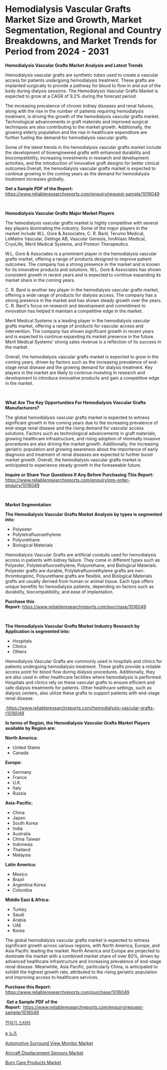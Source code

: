 <p><h1>Hemodialysis Vascular Grafts Market Size and Growth, Market Segmentation, Regional and Country Breakdowns, and Market Trends for Period from 2024 -  2031</h1></p><p><strong>Hemodialysis Vascular Grafts Market Analysis and Latest Trends</strong></p>
<p><p>Hemodialysis vascular grafts are synthetic tubes used to create a vascular access for patients undergoing hemodialysis treatment. These grafts are implanted surgically to provide a pathway for blood to flow in and out of the body during dialysis sessions. The Hemodialysis Vascular Grafts Market is expected to grow at a CAGR of 9.2% during the forecast period. </p><p>The increasing prevalence of chronic kidney diseases and renal failures, along with the rise in the number of patients requiring hemodialysis treatment, is driving the growth of the hemodialysis vascular grafts market. Technological advancements in graft materials and improved surgical techniques are also contributing to the market growth. Additionally, the growing elderly population and the rise in healthcare expenditure are further fueling the demand for hemodialysis vascular grafts.</p><p>Some of the latest trends in the hemodialysis vascular grafts market include the development of bioengineered grafts with enhanced durability and biocompatibility, increasing investments in research and development activities, and the introduction of innovative graft designs for better clinical outcomes.Overall, the hemodialysis vascular grafts market is expected to continue growing in the coming years as the demand for hemodialysis treatment increases globally.</p></p>
<p><strong>Get a Sample PDF of the Report:&nbsp;</strong> <a href="https://www.reliableresearchreports.com/enquiry/request-sample/1016049">https://www.reliableresearchreports.com/enquiry/request-sample/1016049</a></p>
<p>&nbsp;</p>
<p><strong>Hemodialysis Vascular Grafts Major Market Players</strong></p>
<p><p>The hemodialysis vascular grafts market is highly competitive with several key players dominating the industry. Some of the major players in the market include W.L. Gore & Associates, C. R. Bard, Terumo Medical, LeMaitre Vascular, Getinge AB, Vascular Genesis, InnAVasc Medical, CryoLife, Merit Medical Systems, and Proteon Therapeutics. </p><p>W.L. Gore & Associates is a prominent player in the hemodialysis vascular grafts market, offering a range of products designed to improve patient outcomes. The company has a strong presence in the market and is known for its innovative products and solutions. W.L. Gore & Associates has shown consistent growth in recent years and is expected to continue expanding its market share in the coming years.</p><p>C. R. Bard is another key player in the hemodialysis vascular grafts market, offering a wide range of products for dialysis access. The company has a strong presence in the market and has shown steady growth over the years. C. R. Bard's focus on research and development and commitment to innovation has helped it maintain a competitive edge in the market.</p><p>Merit Medical Systems is a leading player in the hemodialysis vascular grafts market, offering a range of products for vascular access and intervention. The company has shown significant growth in recent years and is expected to continue expanding its market presence in the future. Merit Medical Systems' strong sales revenue is a reflection of its success in the market.</p><p>Overall, the hemodialysis vascular grafts market is expected to grow in the coming years, driven by factors such as the increasing prevalence of end-stage renal disease and the growing demand for dialysis treatment. Key players in the market are likely to continue investing in research and development to introduce innovative products and gain a competitive edge in the market.</p></p>
<p>&nbsp;</p>
<p><strong>What Are The Key Opportunities For Hemodialysis Vascular Grafts Manufacturers?</strong></p>
<p><p>The global hemodialysis vascular grafts market is expected to witness significant growth in the coming years due to the increasing prevalence of end-stage renal disease and the rising demand for vascular access solutions. Factors such as technological advancements in graft materials, growing healthcare infrastructure, and rising adoption of minimally invasive procedures are also driving the market growth. Additionally, the increasing geriatric population and growing awareness about the importance of early diagnosis and treatment of renal diseases are expected to further boost market growth. Overall, the hemodialysis vascular grafts market is anticipated to experience steady growth in the foreseeable future.</p></p>
<p><strong>Inquire or Share Your Questions If Any Before Purchasing This Report:</strong> <a href="https://www.reliableresearchreports.com/enquiry/pre-order-enquiry/1016049">https://www.reliableresearchreports.com/enquiry/pre-order-enquiry/1016049</a></p>
<p>&nbsp;</p>
<p><strong>Market Segmentation</strong></p>
<p><strong>The Hemodialysis Vascular Grafts Market Analysis by types is segmented into:</strong></p>
<p><ul><li>Polyester</li><li>Polytetrafluoroethylene</li><li>Polyurethane</li><li>Biological Materials</li></ul></p>
<p><p>Hemodialysis Vascular Grafts are artificial conduits used for hemodialysis access in patients with kidney failure. They come in different types such as Polyester, Polytetrafluoroethylene, Polyurethane, and Biological Materials. Polyester grafts are durable, Polytetrafluoroethylene grafts are non-thrombogenic, Polyurethane grafts are flexible, and Biological Materials grafts are usually derived from human or animal tissue. Each type offers unique benefits for hemodialysis patients, depending on factors such as durability, biocompatibility, and ease of implantation.</p></p>
<p><strong>Purchase this Report:&nbsp;</strong><a href="https://www.reliableresearchreports.com/purchase/1016049">https://www.reliableresearchreports.com/purchase/1016049</a></p>
<p>&nbsp;</p>
<p><strong>The Hemodialysis Vascular Grafts Market Industry Research by Application is segmented into:</strong></p>
<p><ul><li>Hospitals</li><li>Clinics</li><li>Others</li></ul></p>
<p><p>Hemodialysis Vascular Grafts are commonly used in hospitals and clinics for patients undergoing hemodialysis treatment. These grafts provide a reliable access point for blood flow during dialysis procedures. Additionally, they are also used in other healthcare facilities where hemodialysis is performed. Hospitals and clinics rely on these vascular grafts to ensure efficient and safe dialysis treatments for patients. Other healthcare settings, such as dialysis centers, also utilize these grafts to support patients with end-stage renal disease.</p></p>
<p><a href="https://www.reliableresearchreports.com/hemodialysis-vascular-grafts-r1016049">&nbsp;https://www.reliableresearchreports.com/hemodialysis-vascular-grafts-r1016049</a></p>
<p><strong>In terms of Region, the Hemodialysis Vascular Grafts Market Players available by Region are:</strong></p>
<p>
    <p> <strong> North America: </strong>
        <ul>
            <li>United States</li>
            <li>Canada</li>
        </ul>
        </p> 
    <p> <strong> Europe: </strong>
        <ul>
            <li>Germany</li>
            <li>France</li>
            <li>U.K.</li>
            <li>Italy</li>
            <li>Russia</li>
        </ul>
        </p> 
    <p> <strong> Asia-Pacific: </strong>
        <ul>
            <li>China</li>
            <li>Japan</li>
            <li>South Korea</li>
            <li>India</li>
            <li>Australia</li>
            <li>China Taiwan</li>
            <li>Indonesia</li>
            <li>Thailand</li>
            <li>Malaysia</li>
        </ul>
        </p> 
    <p> <strong> Latin America: </strong>
        <ul>
            <li>Mexico</li>
            <li>Brazil</li>
            <li>Argentina Korea</li>
            <li>Colombia</li>
        </ul>
        </p> 
    <p> <strong> Middle East & Africa: </strong>
        <ul>
            <li>Turkey</li>
            <li>Saudi</li>
            <li>Arabia</li>
            <li>UAE</li>
            <li>Korea</li>
        </ul>
    </p>
    </p>
<p><p>The global hemodialysis vascular grafts market is expected to witness significant growth across various regions, with North America, Europe, and Asia Pacific leading the market. North America and Europe are projected to dominate the market with a combined market share of over 60%, driven by advanced healthcare infrastructure and increasing prevalence of end-stage renal disease. Meanwhile, Asia Pacific, particularly China, is anticipated to exhibit the highest growth rate, attributed to the rising geriatric population and improving access to healthcare services.</p></p>
<p><strong>Purchase this Report: </strong><a href="https://www.reliableresearchreports.com/purchase/1016049">https://www.reliableresearchreports.com/purchase/1016049</a></p>
<p>&nbsp;<strong>Get a Sample PDF of the Report:&nbsp;&nbsp;</strong><a href="https://www.reliableresearchreports.com/enquiry/request-sample/1016049">https://www.reliableresearchreports.com/enquiry/request-sample/1016049</a></p>
<p><strong></strong></p>
<p><p><a href="https://medium.com/@danieldobroiu20221/%EC%A0%84%EA%B8%B0-%EC%9E%90%EA%B8%B0%EB%A0%A5-%EC%8A%A4%ED%83%80%ED%84%B0-%EC%8B%9C%EC%9E%A5-%EB%B6%84%EC%84%9D-%EB%B0%8F-2024%EB%85%84%EB%B6%80%ED%84%B0-2031%EB%85%84%EA%B9%8C%EC%A7%80-%EC%98%88%EC%B8%A1%EB%90%9C-%EA%B7%9C%EB%AA%A8-996be85a1ba0">전자기 스타터</a></p><p><a href="https://medium.com/@kellyclarkson42/%EB%85%B8%EC%A6%88-%EB%A7%88%EC%BC%93-%EA%B7%9C%EB%AA%A8-cagr-%ED%8A%B8%EB%A0%8C%EB%93%9C-2024-2030-be1e90502cfa">e 노즈</a></p><p><a href="https://www.linkedin.com/pulse/insights-automotive-surround-view-monitor-market-size-analysing-emrpf">Automotive Surround View Monitor Market</a></p><p><a href="https://www.linkedin.com/pulse/aircraft-displacement-sensors-market-furnish-information-size-wblff">Aircraft Displacement Sensors Market</a></p><p><a href="https://github.com/LaceyZemlak1/Market-Research-Report-List-1/blob/main/burn-care-products-market.md">Burn Care Products Market</a></p></p>